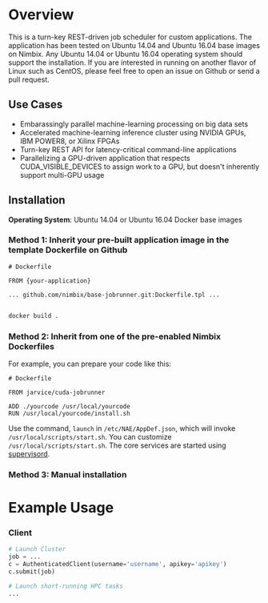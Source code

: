 # Overview
This is a turn-key REST-driven job scheduler for custom applications. The application has been tested on Ubuntu 14.04 and Ubuntu 16.04 base images on Nimbix. Any Ubuntu 14.04 or Ubuntu 16.04 operating system should support the installation. If you are interested in running on another flavor of Linux such as CentOS, please feel free to open an issue on Github or send a pull request.

## Use Cases

*   Embarassingly parallel machine-learning processing on big data sets
*   Accelerated machine-learning inference cluster using NVIDIA GPUs, IBM POWER8, or Xilinx FPGAs
*   Turn-key REST API for latency-critical command-line applications
*   Parallelizing a GPU-driven application that respects CUDA_VISIBLE_DEVICES to assign work to a GPU, but doesn't inherently support multi-GPU usage

## Installation

**Operating System**: Ubuntu 14.04 or Ubuntu 16.04 Docker base images

### Method 1: Inherit your pre-built application image in the **template** Dockerfile on Github

```
# Dockerfile

FROM {your-application}

... github.com/nimbix/base-jobrunner.git:Dockerfile.tpl ...
```


```bash

docker build .

```

### Method 2: Inherit from one of the pre-enabled Nimbix Dockerfiles

For example, you can prepare your code like this:
```
# Dockerfile

FROM jarvice/cuda-jobrunner

ADD ./yourcode /usr/local/yourcode
RUN /usr/local/yourcode/install.sh
```

Use the command, `launch` in `/etc/NAE/AppDef.json`, which will invoke `/usr/local/scripts/start.sh`. You can customize `/usr/local/scripts/start.sh`. The core services are started using [supervisord](http://supervisord.org/).

### Method 3: Manual installation

# Example Usage

### Client

```python
# Launch Cluster
job = ...
c = AuthenticatedClient(username='username', apikey='apikey')
c.submit(job)

# Launch short-running HPC tasks
...

```
